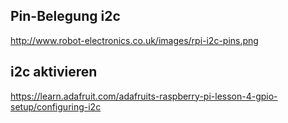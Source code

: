 ## Pin-Belegung i2c
http://www.robot-electronics.co.uk/images/rpi-i2c-pins.png

## i2c aktivieren
https://learn.adafruit.com/adafruits-raspberry-pi-lesson-4-gpio-setup/configuring-i2c
